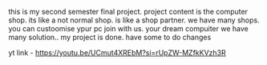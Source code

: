 this is my second semester final project. project content is the computer shop. its like a not normal shop. is like a shop partner. we have many shops. you can custoomise ypur pc join with us. your dream compuiter we have many solution.. my project is done. have some to do changes


yt link - https://youtu.be/UCmut4XREbM?si=rUpZW-MZfkKVzh3R
